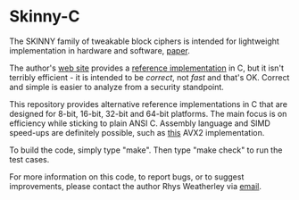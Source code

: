 
Skinny-C
========

The SKINNY family of tweakable block ciphers is intended for lightweight
implementation in hardware and software, [paper](https://eprint.iacr.org/2016/660.pdf).

The author's [web site](https://sites.google.com/site/skinnycipher/) provides a
[reference implementation](https://sites.google.com/site/skinnycipher/downloads/skinny_reference.c)
in C, but it isn't terribly efficient - it is intended to be *correct*,
not *fast* and that's OK.  Correct and simple is easier to analyze from a
security standpoint.

This repository provides alternative reference implementations in C
that are designed for 8-bit, 16-bit, 32-bit and 64-bit platforms.
The main focus is on efficiency while sticking to plain ANSI C.
Assembly language and SIMD speed-ups are definitely possible,
such as [this](https://github.com/kste/skinny_avx) AVX2 implementation.

To build the code, simply type "make".  Then type "make check" to run
the test cases.

For more information on this code, to report bugs, or to suggest
improvements, please contact the author Rhys Weatherley via
[email](mailto:rhys.weatherley@gmail.com).
